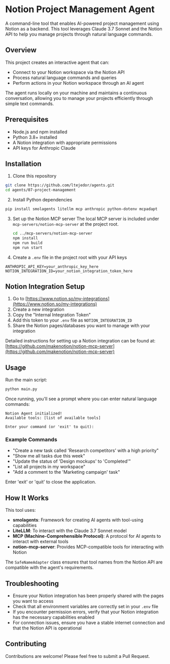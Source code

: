 # Notion Project Management Agent

A command-line tool that enables AI-powered project management using Notion as a backend. This tool leverages Claude 3.7 Sonnet and the Notion API to help you manage projects through natural language commands.

## Overview

This project creates an interactive agent that can:
- Connect to your Notion workspace via the Notion API
- Process natural language commands and queries
- Perform actions in your Notion workspace through an AI agent

The agent runs locally on your machine and maintains a continuous conversation, allowing you to manage your projects efficiently through simple text commands.

## Prerequisites

- Node.js and npm installed
- Python 3.8+ installed
- A Notion integration with appropriate permissions
- API keys for Anthropic Claude

## Installation

1. Clone this repository
```bash
git clone https://github.com/ltejedor/agents.git
cd agents/07-project-management
```

2. Install Python dependencies
```bash
pip install smolagents litellm mcp anthropic python-dotenv mcpadapt
```

3. Set up the Notion MCP server
   The local MCP server is included under `mcp-servers/notion-mcp-server` at the project root.
   ```bash
   cd ../mcp-servers/notion-mcp-server
   npm install
   npm run build
   npm run start
   ```

4. Create a `.env` file in the project root with your API keys
```
ANTHROPIC_API_KEY=your_anthropic_key_here
NOTION_INTEGRATION_ID=your_notion_integration_token_here
```

## Notion Integration Setup

1. Go to [https://www.notion.so/my-integrations](https://www.notion.so/my-integrations)
2. Create a new integration
3. Copy the "Internal Integration Token"
4. Add this token to your `.env` file as `NOTION_INTEGRATION_ID`
5. Share the Notion pages/databases you want to manage with your integration

Detailed instructions for setting up a Notion integration can be found at: [https://github.com/makenotion/notion-mcp-server](https://github.com/makenotion/notion-mcp-server)

## Usage

Run the main script:
```bash
python main.py
```

Once running, you'll see a prompt where you can enter natural language commands:
```
Notion Agent initialized!
Available tools: [list of available tools]

Enter your command (or 'exit' to quit): 
```

### Example Commands

- "Create a new task called 'Research competitors' with a high priority"
- "Show me all tasks due this week"
- "Update the status of 'Design mockups' to 'Completed'"
- "List all projects in my workspace"
- "Add a comment to the 'Marketing campaign' task"

Enter 'exit' or 'quit' to close the application.

## How It Works

This tool uses:
- **smolagents**: Framework for creating AI agents with tool-using capabilities
- **LiteLLM**: To interact with the Claude 3.7 Sonnet model
- **MCP (Machine-Comprehensible Protocol)**: A protocol for AI agents to interact with external tools
- **notion-mcp-server**: Provides MCP-compatible tools for interacting with Notion

The `SafeNameAdapter` class ensures that tool names from the Notion API are compatible with the agent's requirements.

## Troubleshooting

- Ensure your Notion integration has been properly shared with the pages you want to access
- Check that all environment variables are correctly set in your `.env` file
- If you encounter permission errors, verify that your Notion integration has the necessary capabilities enabled
- For connection issues, ensure you have a stable internet connection and that the Notion API is operational

## Contributing

Contributions are welcome! Please feel free to submit a Pull Request.

